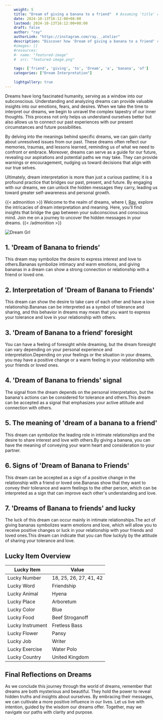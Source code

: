 ```yaml
---
    weight: 5
    title: "Dream of giving a banana to a friend"  # Assuming 'title' column exists
    date: 2024-10-13T16:12:00+08:00
    lastmod: 2024-10-13T16:12:00+08:00
    draft: false
    author: "ray"
    authorLink: "https://instagram.com/ray._.atelier"
    description: "Discover how 'Dream of giving a banana to a friend' can interpret your future and uncover its significant meanings in your life."
    #images: []
    #resources:
    #- name: "featured-image"
    #  src: "featured-image.png"
    
    tags: ['friend', 'giving', 'to', 'Dream', 'a', 'banana', 'of']
    categories: ["Dream Interpretation"]
    
    lightgallery: true
---
```

    
Dreams have long fascinated humanity, serving as a window into our subconscious. Understanding and analyzing dreams can provide valuable insights into our emotions, fears, and desires. When we take the time to interpret our dreams, we begin to unravel the complex tapestry of our inner thoughts. This process not only helps us understand ourselves better but also allows us to connect our past experiences with our present circumstances and future possibilities.

By delving into the meanings behind specific dreams, we can gain clarity about unresolved issues from our past. These dreams often reflect our memories, traumas, and lessons learned, reminding us of what we need to confront or embrace. Moreover, dreams can serve as a guide for our future, revealing our aspirations and potential paths we may take. They can provide warnings or encouragement, nudging us toward decisions that align with our true selves.

Ultimately, dream interpretation is more than just a curious pastime; it is a profound practice that bridges our past, present, and future. By engaging with our dreams, we can unlock the hidden messages they carry, leading us toward greater self-awareness and personal growth.

{{< admonition >}}
Welcome to the realm of dreams, where I, [Ray](https://instagram.com/ray._.atelier), explore the intricacies of dream interpretation and meaning. Here, you’ll find insights that bridge the gap between your subconscious and conscious mind. Join me on a journey to uncover the hidden messages in your dreams.
{{< /admonition >}}

![Dream Grl](https://cdn.pixabay.com/photo/2017/11/02/03/35/gothic-2910057_1280.jpg "Dream Grl")

## 1. 'Dream of Banana to friends'
This dream may symbolize the desire to express interest and love to others.Bananas symbolize intimacy and warm emotions, and giving bananas in a dream can show a strong connection or relationship with a friend or loved one.

## 2. Interpretation of 'Dream of Banana to Friends'
This dream can show the desire to take care of each other and have a love relationship.Bananas can be interpreted as a symbol of tolerance and sharing, and this behavior in dreams may mean that you want to express your tolerance and love in your relationship with others.

## 3. 'Dream of Banana to a friend' foresight
You can have a feeling of foresight while dreaming, but the dream foresight can vary depending on your personal experience and interpretation.Depending on your feelings or the situation in your dreams, you may have a positive change or a warm feeling in your relationship with your friends or loved ones.

## 4. 'Dream of Banana to friends' signal
The signal from the dream depends on the personal interpretation, but the banana's actions can be considered for tolerance and others.This dream can be accepted as a signal that emphasizes your active attitude and connection with others.

## 5. The meaning of 'dream of a banana to a friend'
This dream can symbolize the leading role in intimate relationships and the desire to share interest and love with others.By giving a banana, you can have the meaning of conveying your warm heart and consideration to your partner.

## 6. Signs of 'Dream of Banana to Friends'
This dream can be accepted as a sign of a positive change in the relationship with a friend or loved one.Bananas show that they want to convey their tolerance and warm feelings to the other person, which can be interpreted as a sign that can improve each other's understanding and love.

## 7. 'Dreams of Banana to friends' and lucky
The luck of this dream can occur mainly in intimate relationships.The act of giving bananas symbolizes warm emotions and love, which will allow you to receive positive changes or luck in your relationship with your friends and loved ones.This dream can indicate that you can flow luckyly by the attitude of sharing your tolerance and love.

## Lucky Item Overview
| Lucky Item          | Value              |
|---------------|--------------------|
| Lucky Number        | 18, 25, 26, 27, 41, 42  |
| Lucky Word          | Friendship |
| Lucky Animal        | Hyena |
| Lucky Place         | Arboretum     |
| Lucky Color         | Blue     |
| Lucky Food          | Beef Stroganoff      |
| Lucky Instrument    | Fretless Bass |
| Lucky Flower        | Pansy    |
| Lucky Job           | Writer       |
| Lucky Exercise      | Water Polo  |
| Lucky Country       | United Kingdom    |


##  Final Reflections on Dreams

As we conclude this journey through the world of dreams, remember that dreams are both mysterious and beautiful. They hold the power to reveal hidden truths and insights about ourselves. By embracing their messages, we can cultivate a more positive influence in our lives. Let us live with intention, guided by the wisdom our dreams offer. Together, may we navigate our paths with clarity and purpose.
